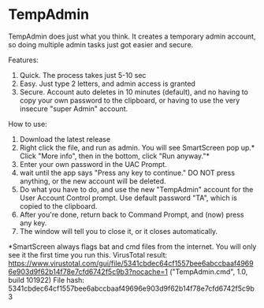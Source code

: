 # TempAdmin
TempAdmin does just what you think. It creates a temporary admin account, so doing multiple admin tasks just got easier and secure.

Features:
1. Quick. The process takes just 5-10 sec
2. Easy. Just type 2 letters, and admin access is granted
3. Secure. Account auto deletes in 10 minutes (default), and no having to copy your own password to the clipboard, or having to use the very insecure "super Admin" account.


How to use:
1. Download the latest release
2. Right click the file, and run as admin. You will see SmartScreen pop up.* Click "More info", then in the bottom, click "Run anyway."*
3. Enter your own password in the UAC Prompt.
4. wait until the app says "Press any key to continue." DO NOT press anything, or the new account will be deleted.
5. Do what you have to do, and use the new "TempAdmin" account for the User Account Control prompt. Use default password "TA", which is copied to the clipboard.
6. After you're done, return back to Command Prompt, and (now) press any key.
7. The window will tell you to close it, or it closes automatically.

*SmartScreen always flags bat and cmd files from the internet. You will only see it the first time you run this. 
VirusTotal result: https://www.virustotal.com/gui/file/5341cbdec64cf1557bee6abccbaaf49696e903d9f62b14f78e7cfd6742f5c9b3?nocache=1 
("TempAdmin.cmd", 1.0, build 101922)
File hash: 5341cbdec64cf1557bee6abccbaaf49696e903d9f62b14f78e7cfd6742f5c9b3


